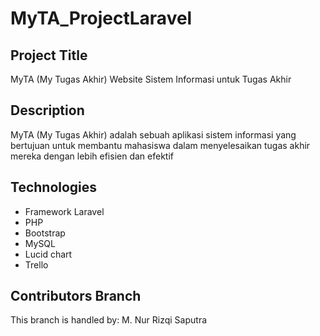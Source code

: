 # MyTA_ProjectLaravel

## Project Title
MyTA (My Tugas Akhir)
Website Sistem Informasi untuk Tugas Akhir

## Description
MyTA (My Tugas Akhir) adalah sebuah aplikasi sistem informasi yang bertujuan untuk membantu mahasiswa dalam menyelesaikan tugas akhir mereka dengan lebih efisien dan efektif

## Technologies
- Framework Laravel
- PHP
- Bootstrap
- MySQL
- Lucid chart
- Trello

## Contributors Branch
This branch is handled by: M. Nur Rizqi Saputra

